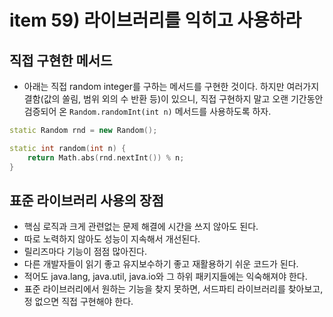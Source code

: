 # item 59) 라이브러리를 익히고 사용하라

## 직접 구현한 메서드

* 아래는 직접 random integer를 구하는 메서드를 구현한 것이다. 하지만 여러가지 결함(값의 쏠림, 범위 외의 수 반환 등)이 있으니, 직접 구현하지 말고 오랜 기간동안 검증되어 온 `Random.randomInt(int n)` 메서드를 사용하도록 하자.

```cpp
static Random rnd = new Random();

static int random(int n) {
	return Math.abs(rnd.nextInt()) % n;
}
```

## 표준 라이브러리 사용의 장점

* 핵심 로직과 크게 관련없는 문제 해결에 시간을 쓰지 않아도 된다.
* 따로 노력하지 않아도 성능이 지속해서 개선된다.
* 릴리즈마다 기능이 점점 많아진다.
* 다른 개발자들이 읽기 좋고 유지보수하기 좋고 재활용하기 쉬운 코드가 된다.
* 적어도 java.lang, java.util, java.io와 그 하위 패키지들에는 익숙해져야 한다.
* 표준 라이브러리에서 원하는 기능을 찾지 못하면, 서드파티 라이브러리를 찾아보고, 정 없으면 직접 구현해야 한다.
